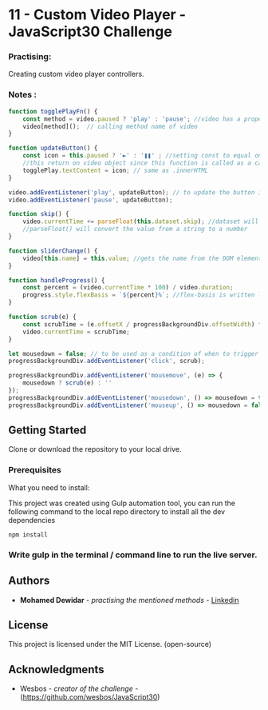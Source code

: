 # 11 - Custom Video Player - JavaScript30 Challenge

### Practising:

Creating custom video player controllers. 

### Notes :

```javascript
function togglePlayFn() {
    const method = video.paused ? 'play' : 'pause'; //video has a property called paused
    video[method]();  // calling method name of video
}
```
```javascript
function updateButton() {
    const icon = this.paused ? '►' : '❚❚' ; //setting const to equal one of the two values depending on a condition.
    //this return on video object since this function is called as a callback in addEventListener on video.
    togglePlay.textContent = icon; // same as .innerHTML
}
```
```javascript
video.addEventListener('play', updateButton); // to update the button if the video has been played or stopped by any external plugin and not by clicking on either the video viewer or the toggle button
video.addEventListener('pause', updateButton);
```
```javascript
function skip() {
    video.currentTime += parseFloat(this.dataset.skip); //dataset will get all the data- attributes attached to the current item.
    //parseFloat() will convert the value from a string to a number
}
```
```javascript
function sliderChange() {
    video[this.name] = this.value; //gets the name from the DOM element (which has been added manually by us to differentiate between different sliders) and prevent us from repeating code and write more dry code.
}
```
```javascript
function handleProgress() {
    const percent = (video.currentTime * 100) / video.duration;
    progress.style.flexBasis = `${percent}%`; //flex-basis is written like that
}
```
```javascript
function scrub(e) {
    const scrubTime = (e.offsetX / progressBackgroundDiv.offsetWidth) * video.duration; // we use offsetX to get the X value and offsetWidth to get the full width of an element
    video.currentTime = scrubTime;
}
```
```javascript
let mousedown = false; // to be used as a condition of when to trigger a function inside the callback function of the addEventListener
progressBackgroundDiv.addEventListener('click', scrub);

progressBackgroundDiv.addEventListener('mousemove', (e) => {
    mousedown ? scrub(e) : ''
});
progressBackgroundDiv.addEventListener('mousedown', () => mousedown = true);
progressBackgroundDiv.addEventListener('mouseup', () => mousedown = false);
```

## Getting Started

Clone or download the repository to your local drive.

### Prerequisites

What you need to install:

This project was created using Gulp automation tool, you can run the following command to the local repo directory to install all the dev dependencies

```
npm install
```

### Write gulp in the terminal / command line to run the live server.

## Authors

* **Mohamed Dewidar** - _practising the mentioned methods_ - [Linkedin](https://www.linkedin.com/in/mohamed-dewidar-331252153/)

## License

This project is licensed under the MIT License. (open-source)

## Acknowledgments

* Wesbos - _creator of the challenge_ - (https://github.com/wesbos/JavaScript30)
